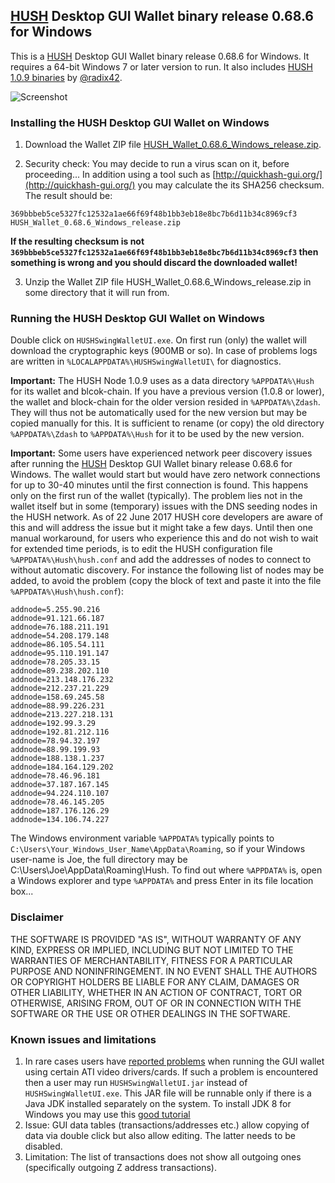 ## [HUSH](https://myhush.org/) Desktop GUI Wallet binary release 0.68.6 for Windows

This is a [HUSH](https://myhush.org/) Desktop GUI Wallet binary release 0.68.6 for Windows. 
It requires a 64-bit Windows 7 or later version to run. It also includes 
[HUSH 1.0.9 binaries](https://zcash.dl.mercerweiss.com/hush-win-v1.0.9.zip) by 
[@radix42](https://github.com/radix42). 

![Screenshot](HUSHSwingWalletUIWin.png "Main Window")

### Installing the HUSH Desktop GUI Wallet on Windows

1. Download the Wallet ZIP file 
[HUSH_Wallet_0.68.6_Windows_release.zip](https://github.com/vaklinov/hush-swing-wallet-ui/releases/download/0.68.6/HUSH_Wallet_0.68.6_Windows_release.zip). 

2. Security check: You may decide to run a virus scan on it, before proceeding... In addition using a tool 
such as [http://quickhash-gui.org/](http://quickhash-gui.org/) you may calculate the its SHA256 checksum. The 
result should be:
```
369bbbeb5ce5327fc12532a1ae66f69f48b1bb3eb18e8bc7b6d11b34c8969cf3  HUSH_Wallet_0.68.6_Windows_release.zip
```
**If the resulting checksum is not `369bbbeb5ce5327fc12532a1ae66f69f48b1bb3eb18e8bc7b6d11b34c8969cf3` then**
**something is wrong and you should discard the downloaded wallet!**

3. Unzip the Wallet ZIP file HUSH_Wallet_0.68.6_Windows_release.zip in some directory that it will run from.
   
### Running the HUSH Desktop GUI Wallet on Windows

Double click on `HUSHSwingWalletUI.exe`. On first run (only) the wallet will download the cryptographic keys 
(900MB or so). In case of problems logs are written in `%LOCALAPPDATA%\HUSHSwingWalletUI\` for diagnostics.

**Important:** The HUSH Node 1.0.9 uses as a data directory `%APPDATA%\Hush` for its wallet and blcok-chain. 
If you have a previous version (1.0.8 or lower), the wallet and block-chain for the older version resided in 
`%APPDATA%\Zdash`. They will thus not be automatically used for the new version but may be copied manually
for this. It is sufficient to rename (or copy) the old directory `%APPDATA%\Zdash` to `%APPDATA%\Hush` for it
to be used by the new version.

**Important:** Some users have experienced network peer discovery issues after running the 
[HUSH](https://myhush.org/) Desktop GUI Wallet binary release 0.68.6 for Windows. The wallet would start but
would have zero network connections for up to 30-40 minutes until the first connection is found. This happens
only on the first run of the wallet (typically). The problem lies not in the wallet itself but in some 
(temporary) issues with the DNS seeding nodes in the HUSH network. As of 22 June 2017 HUSH core developers are 
aware of this and will address the issue but it might take a few days. Until then one manual workaround, for 
users who experience this and do not wish to wait for extended time periods, is to edit the HUSH configuration 
file `%APPDATA%\Hush\hush.conf` and add the addresses of nodes to connect to without automatic discovery. For
instance the following list of nodes may be added, to avoid the problem (copy the block of text and paste it 
into the file `%APPDATA%\Hush\hush.conf`): 


```
addnode=5.255.90.216
addnode=91.121.66.187
addnode=76.188.211.191
addnode=54.208.179.148
addnode=86.105.54.111
addnode=95.110.191.147
addnode=78.205.33.15
addnode=89.238.202.110
addnode=213.148.176.232
addnode=212.237.21.229
addnode=158.69.245.58
addnode=88.99.226.231
addnode=213.227.218.131
addnode=192.99.3.29
addnode=192.81.212.116
addnode=78.94.32.197
addnode=88.99.199.93
addnode=188.138.1.237
addnode=184.164.129.202
addnode=78.46.96.181
addnode=37.187.167.145
addnode=94.224.110.107
addnode=78.46.145.205
addnode=187.176.126.29
addnode=134.106.74.227
```

The Windows environment variable `%APPDATA%` typically points to `C:\Users\Your_Windows_User_Name\AppData\Roaming`, 
so if your Windows user-name is Joe, the full directory may be C:\Users\Joe\AppData\Roaming\Hush. To find out 
where `%APPDATA%` is, open a Windows explorer and type `%APPDATA%` and press Enter in its file location box... 


### Disclaimer

THE SOFTWARE IS PROVIDED "AS IS", WITHOUT WARRANTY OF ANY KIND, EXPRESS OR
IMPLIED, INCLUDING BUT NOT LIMITED TO THE WARRANTIES OF MERCHANTABILITY,
FITNESS FOR A PARTICULAR PURPOSE AND NONINFRINGEMENT. IN NO EVENT SHALL THE
AUTHORS OR COPYRIGHT HOLDERS BE LIABLE FOR ANY CLAIM, DAMAGES OR OTHER
LIABILITY, WHETHER IN AN ACTION OF CONTRACT, TORT OR OTHERWISE, ARISING FROM,
OUT OF OR IN CONNECTION WITH THE SOFTWARE OR THE USE OR OTHER DEALINGS IN THE
SOFTWARE.

### Known issues and limitations
1. In rare cases users have [reported problems](https://github.com/vaklinov/hush-swing-wallet-ui/issues/1)
when running the GUI wallet using certain ATI video drivers/cards. If such a problem is encountered then a 
user may run `HUSHSwingWalletUI.jar` instead of `HUSHSwingWalletUI.exe`. This JAR file will be runnable 
only if there is a Java JDK installed separately on the system. To install JDK 8 for Windows you may use 
this [good tutorial](http://www.wikihow.com/Install-the-Java-Software-Development-Kit)
1. Issue: GUI data tables (transactions/addresses etc.) allow copying of data via double click but also allow editing. 
The latter needs to be disabled. 
1. Limitation: The list of transactions does not show all outgoing ones (specifically outgoing Z address 
transactions).  
